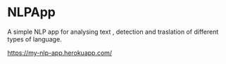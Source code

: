 # NLPApp

A simple NLP app for analysing text , detection and traslation of different types of language.

https://my-nlp-app.herokuapp.com/

